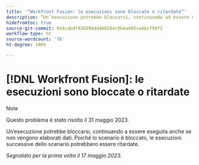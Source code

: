 ```yaml
---
title: '“Workfront Fusion: le esecuzioni sono bloccate o ritardate”'
description: “Un’esecuzione potrebbe bloccarsi, continuando ad essere eseguita anche se non vengono elaborati dati. Poiché lo scenario è bloccato, le esecuzioni successive di tale scenario potrebbero essere ritardate.”
hidefromtoc: true
source-git-commit: 9d4cabdf936594d4460204c9b4a405ca4bcf99f2
workflow-type: ht
source-wordcount: '76'
ht-degree: 100%

---
```



# [!DNL Workfront Fusion]: le esecuzioni sono bloccate o ritardate

>[!NOTE]
>
>Questo problema è stato risolto il 31 maggio 2023.

Un’esecuzione potrebbe bloccarsi, continuando a essere eseguita anche se non vengono elaborati dati. Poiché lo scenario è bloccato, le esecuzioni successive dello scenario potrebbero essere ritardate.

_Segnalato per la prima volta il 17 maggio 2023._

